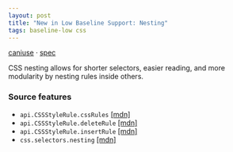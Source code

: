 ```yaml
---
layout: post
title: "New in Low Baseline Support: Nesting"
tags: baseline-low css
---
```


[caniuse](https://caniuse.com/?search=nesting) · [spec](https://drafts.csswg.org/css-nesting-1/)

CSS nesting allows for shorter selectors, easier reading, and more modularity by nesting rules inside others.

### Source features

- ``api.CSSStyleRule.cssRules`` [[mdn]](https://https://developer.mozilla.org/en-US/search?q=api.CSSStyleRule.cssRules)
- ``api.CSSStyleRule.deleteRule`` [[mdn]](https://https://developer.mozilla.org/en-US/search?q=api.CSSStyleRule.deleteRule)
- ``api.CSSStyleRule.insertRule`` [[mdn]](https://https://developer.mozilla.org/en-US/search?q=api.CSSStyleRule.insertRule)
- ``css.selectors.nesting`` [[mdn]](https://https://developer.mozilla.org/en-US/search?q=css.selectors.nesting)
